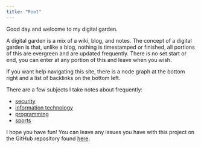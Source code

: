 ```yaml
---
title: "Root"
---
```


Good day and welcome to my digital garden. 

A digital garden is a mix of a wiki, blog, and notes. The concept of a digital garden is that, unlike a blog, nothing is timestamped or finished, all portions of this are evergreen and are updated frequently. There is no set start or end, you can enter at any portion of this and leave when you wish.

If you want help navigating this site, there is a node graph at the bottom right and a list of backlinks on the bottom left.

There are a few subjects I take notes about frequently:
- [ security ](notes/security/list.md)
- [ information technology ](notes/information-technology/list.md)
- [ programming ](notes/programming/list.md)
- [ sports ](notes/sports.md)

I hope you have fun! You can leave any issues you have with this project on the GitHub repository found [here](https://github.com/deemonsecurity/digital_garden).